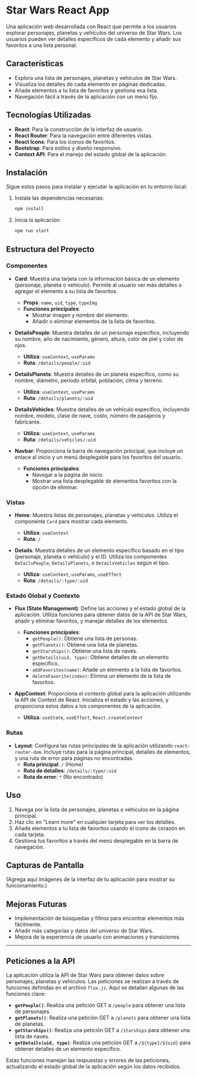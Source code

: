 # Star Wars React App

Una aplicación web desarrollada con React que permite a los usuarios explorar personajes, planetas y vehículos del universo de Star Wars. Los usuarios pueden ver detalles específicos de cada elemento y añadir sus favoritos a una lista personal.

## Características

- Explora una lista de personajes, planetas y vehículos de Star Wars.
- Visualiza los detalles de cada elemento en páginas dedicadas.
- Añade elementos a tu lista de favoritos y gestiona esa lista.
- Navegación fácil a través de la aplicación con un menú fijo.

## Tecnologías Utilizadas

- **React**: Para la construcción de la interfaz de usuario.
- **React Router**: Para la navegación entre diferentes vistas.
- **React Icons**: Para los iconos de favoritos.
- **Bootstrap**: Para estilos y diseño responsivo.
- **Context API**: Para el manejo del estado global de la aplicación.

## Instalación

Sigue estos pasos para instalar y ejecutar la aplicación en tu entorno local:

1. Instala las dependencias necesarias:
    ```bash
    npm install
    ```

2. Inicia la aplicación:
    ```bash
    npm run start
    ```

## Estructura del Proyecto

### Componentes

- **Card**: Muestra una tarjeta con la información básica de un elemento (personaje, planeta o vehículo). Permite al usuario ver más detalles o agregar el elemento a su lista de favoritos.
  - **Props**: `name`, `uid`, `type`, `typeImg`
  - **Funciones principales**:
    - Mostrar imagen y nombre del elemento.
    - Añadir o eliminar elementos de la lista de favoritos.

- **DetailsPeople**: Muestra detalles de un personaje específico, incluyendo su nombre, año de nacimiento, género, altura, color de piel y color de ojos.
  - **Utiliza**: `useContext`, `useParams`
  - **Ruta**: `/details/people/:uid`

- **DetailsPlanets**: Muestra detalles de un planeta específico, como su nombre, diámetro, período orbital, población, clima y terreno.
  - **Utiliza**: `useContext`, `useParams`
  - **Ruta**: `/details/planets/:uid`

- **DetailsVehicles**: Muestra detalles de un vehículo específico, incluyendo nombre, modelo, clase de nave, costo, número de pasajeros y fabricante.
  - **Utiliza**: `useContext`, `useParams`
  - **Ruta**: `/details/vehicles/:uid`

- **Navbar**: Proporciona la barra de navegación principal, que incluye un enlace al inicio y un menú desplegable para los favoritos del usuario.
  - **Funciones principales**:
    - Navegar a la página de inicio.
    - Mostrar una lista desplegable de elementos favoritos con la opción de eliminar.

### Vistas

- **Home**: Muestra listas de personajes, planetas y vehículos. Utiliza el componente `Card` para mostrar cada elemento.
  - **Utiliza**: `useContext`
  - **Ruta**: `/`

- **Details**: Muestra detalles de un elemento específico basado en el tipo (personaje, planeta o vehículo) y el ID. Utiliza los componentes `DetailsPeople`, `DetailsPlanets`, o `DetailsVehicles` según el tipo.
  - **Utiliza**: `useContext`, `useParams`, `useEffect`
  - **Ruta**: `/details/:type/:uid`

### Estado Global y Contexto

- **Flux (State Management)**: Define las acciones y el estado global de la aplicación. Utiliza funciones para obtener datos de la API de Star Wars, añadir y eliminar favoritos, y manejar detalles de los elementos.
  - **Funciones principales**:
    - `getPeople()`: Obtiene una lista de personas.
    - `getPlanets()`: Obtiene una lista de planetas.
    - `getStarships()`: Obtiene una lista de naves.
    - `getDetails(uid, type)`: Obtiene detalles de un elemento específico.
    - `addFavorites(name)`: Añade un elemento a la lista de favoritos.
    - `deleteFavorite(index)`: Elimina un elemento de la lista de favoritos.

- **AppContext**: Proporciona el contexto global para la aplicación utilizando la API de Context de React. Inicializa el estado y las acciones, y proporciona estos datos a los componentes de la aplicación.
  - **Utiliza**: `useState`, `useEffect`, `React.createContext`

### Rutas

- **Layout**: Configura las rutas principales de la aplicación utilizando `react-router-dom`. Incluye rutas para la página principal, detalles de elementos, y una ruta de error para páginas no encontradas.
  - **Ruta principal**: `/` (Home)
  - **Ruta de detalles**: `/details/:type/:uid`
  - **Ruta de error**: `*` (No encontrado)

## Uso

1. Navega por la lista de personajes, planetas o vehículos en la página principal.
2. Haz clic en "Learn more" en cualquier tarjeta para ver los detalles.
3. Añade elementos a tu lista de favoritos usando el icono de corazón en cada tarjeta.
4. Gestiona tus favoritos a través del menú desplegable en la barra de navegación.

## Capturas de Pantalla

(Agrega aquí imágenes de la interfaz de tu aplicación para mostrar su funcionamiento.)

## Mejoras Futuras

- Implementación de búsquedas y filtros para encontrar elementos más fácilmente.
- Añadir más categorías y datos del universo de Star Wars.
- Mejora de la experiencia de usuario con animaciones y transiciones.

---

## Peticiones a la API

La aplicación utiliza la API de Star Wars para obtener datos sobre personajes, planetas y vehículos. Las peticiones se realizan a través de funciones definidas en el archivo `flux.js`. Aquí se detallan algunas de las funciones clave:

- **`getPeople()`**: Realiza una petición GET a `/people` para obtener una lista de personajes.
- **`getPlanets()`**: Realiza una petición GET a `/planets` para obtener una lista de planetas.
- **`getStarships()`**: Realiza una petición GET a `/starships` para obtener una lista de naves.
- **`getDetails(uid, type)`**: Realiza una petición GET a `/${type}/${uid}` para obtener detalles de un elemento específico.

Estas funciones manejan las respuestas y errores de las peticiones, actualizando el estado global de la aplicación según los datos recibidos.
